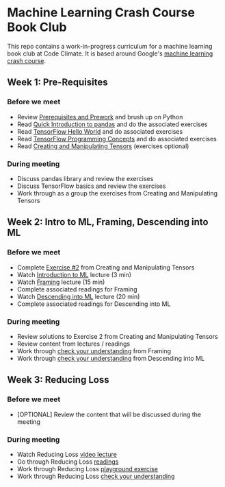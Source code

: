 # Machine Learning Crash Course Book Club

This repo contains a work-in-progress curriculum for a machine learning book
club at Code Climate. It is based around Google's [machine learning crash
course](https://developers.google.com/machine-learning/crash-course/).

## Week 1: Pre-Requisites

### Before we meet

- Review [Prerequisites and Prework](https://developers.google.com/machine-learning/crash-course/prereqs-and-prework)
  and brush up on Python
- Read [Quick Introduction to pandas](https://colab.research.google.com/notebooks/mlcc/intro_to_pandas.ipynb?hl=en)
  and do the associated exercises
- Read [TensorFlow Hello World](https://colab.research.google.com/notebooks/mlcc/hello_world.ipynb?hl=en)
  and do associated exercises
- Read [TensorFlow Programming Concepts](https://colab.research.google.com/notebooks/mlcc/tensorflow_programming_concepts.ipynb?hl=en)
  and do associated exercises
- Read [Creating and Manipulating Tensors](https://colab.research.google.com/notebooks/mlcc/creating_and_manipulating_tensors.ipynb?hl=en)
  (exercises optional)

### During meeting

- Discuss pandas library and review the exercises
- Discuss TensorFlow basics and review the exercises
- Work through as a group the exercises from Creating and Manipulating Tensors

## Week 2: Intro to ML, Framing, Descending into ML

### Before we meet

- Complete [Exercise #2](https://colab.research.google.com/notebooks/mlcc/creating_and_manipulating_tensors.ipynb#scrollTo=iFIOcnfz_Oqw)
  from Creating and Manipulating Tensors
- Watch [Introduction to ML](https://developers.google.com/machine-learning/crash-course/ml-intro)
  lecture (3 min)
- Watch [Framing](https://developers.google.com/machine-learning/crash-course/framing/video-lecture)
  lecture (15 min)
- Complete associated readings for Framing
- Watch [Descending into ML](https://developers.google.com/machine-learning/crash-course/descending-into-ml/video-lecture)
  lecture (20 min)
- Complete associated readings for Descending into ML

### During meeting

- Review solutions to Exercise 2 from Creating and Manipulating Tensors
- Review content from lectures / readings
- Work through [check your understanding](https://developers.google.com/machine-learning/crash-course/framing/check-your-understanding)
  from Framing
- Work through [check your understanding](https://developers.google.com/machine-learning/crash-course/descending-into-ml/check-your-understanding)
  from Descending into ML

## Week 3: Reducing Loss

### Before we meet

- [OPTIONAL] Review the content that will be discussed during the meeting

### During meeting

- Watch Reducing Loss [video lecture](https://developers.google.com/machine-learning/crash-course/reducing-loss/video-lecture)
- Go through Reducing Loss [readings](https://developers.google.com/machine-learning/crash-course/reducing-loss/an-iterative-approach)
- Work through Reducing Loss [playground exercise](https://developers.google.com/machine-learning/crash-course/reducing-loss/playground-exercise)
- Work through Reducing Loss [check your understanding](https://developers.google.com/machine-learning/crash-course/reducing-loss/check-your-understanding)
